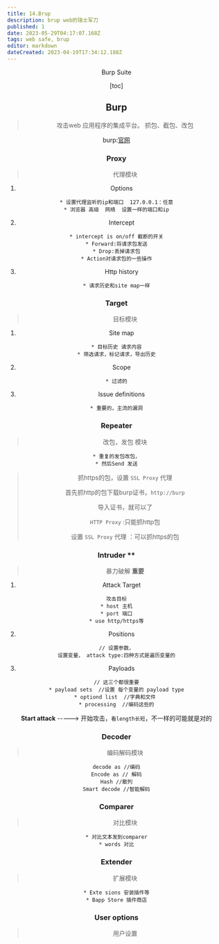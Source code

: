 ```yaml
---
title: 14.Brup
description: brup web的瑞士军刀
published: 1
date: 2023-05-29T04:17:07.168Z
tags: web safe, brup
editor: markdown
dateCreated: 2023-04-19T17:34:12.188Z
---
```


<center>Burp Suite <center>

[toc]

## Burp

> 攻击web 应用程序的集成平台。 抓包、截包、改包

burp:[官网](https://portswigger.net/burp)



### Proxy

> 代理模块

1. Options 

```
* 设置代理监听的ip和端口  127.0.0.1：任意
* 浏览器 高级  网络  设置一样的端口和ip
```

2. Intercept

```
* intercept is on/off 截断的开关
* Forward:将请求包发送
* Drop:丢掉请求包
* Action对请求包的一些操作
```

3. Http history

```
* 请求历史和site map一样
```



### Target

> 目标模块

1. Site map

```
* 目标历史 请求内容
* 筛选请求，标记请求，导出历史
```

2. Scope

```
* 过滤的
```

3. lssue definitions

```
* 重要的，主流的漏洞
```



### Repeater

> 改包，发包 模块

```
* 重复的发包改包，
* 然后Send 发送
```



> 抓https的包，设置 `SSL Proxy` 代理
>
> 首先抓http的包下载burp证书，`http://burp`
>
> 导入证书，就可以了
>
> ` HTTP Proxy ` :只能抓http包
>
> 设置 `SSL Proxy` 代理 ：可以抓https的包



### Intruder  **

> 暴力破解 **重要**

1. Attack Target

```
攻击目标
* host 主机
* port 端口
* use http/https等
```

2. Positions

```
// 设置参数，
设置变量， attack type:四种方式是遍历变量的
```

3. Payloads

```
// 这三个都很重要
* payload sets  //设置 每个变量的 payload type
* optiond list  //字典和文件 
* processing  //编码这些的
```

**Start attack** -----> 开始攻击，`看length长短`，不一样的可能就是对的





### Decoder

> 编码解码模块

```
decode as //编码
Encode as // 解码
Hash //散列
Smart decode //智能解码
```



### Comparer

> 对比模块

```
* 对比文本发到comparer
* words 对比
```





### Extender

> 扩展模块

```
* Exte sions 安装插件等
* Bapp Store 插件商店
```



### User options

> 用户设置



